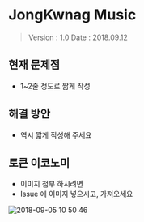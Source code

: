# JongKwnag Music

> Version : 1.0
> Date : 2018.09.12

## 현재 문제점
- 1~2줄 정도로 짧게 작성

## 해결 방안
- 역시 짧게 작성해 주세요

## 토큰 이코노미
- 이미지 첨부 하시려면
- Issue 에 이미지 넣으시고, 가져오세요

![2018-09-05 10 50 46](https://user-images.githubusercontent.com/897510/45488479-7e818a00-b79c-11e8-922e-316dcb8d2f9b.png)
